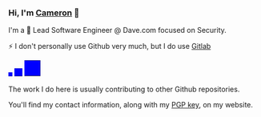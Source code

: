 
### Hi, I'm [Cameron](https://c.ruatta.com) :wave:

I'm a 🎱 Lead Software Engineer @ Dave.com focused on Security. 

⚡ I don't personally use Github very much, but I do use [Gitlab](https://gitlab.com/cruatta)

<img src="test.svg" alt="Rectangle" height="8" width="8"> <img src="test.svg" alt="Rectangle" height="16" width="16"> <img src="test.svg" alt="Rectangle" height="32" width="32"> 


The work I do here is usually contributing to other Github repositories.

You'll find my contact information, along with my [PGP key](https://c.ruatta.com/cameron-ruatta.asc), on my website.

<!--
**cruatta/cruatta** is a ✨ _special_ ✨ repository because its `README.md` (this file) appears on your GitHub profile.

Here are some ideas to get you started:

- 🔭 I’m currently working on ...
- 🌱 I’m currently learning ...
- 👯 I’m looking to collaborate on ...
- 🤔 I’m looking for help with ...
- 💬 Ask me about ...
- 📫 How to reach me: ...
- 😄 Pronouns: ...
- Fun fact: ...
-->

